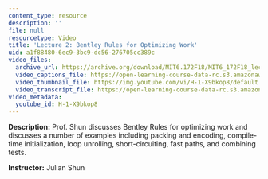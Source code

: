 ```yaml
---
content_type: resource
description: ''
file: null
resourcetype: Video
title: 'Lecture 2: Bentley Rules for Optimizing Work'
uid: a1f88480-6ec9-3bc9-dc56-276705cc389c
video_files:
  archive_url: https://archive.org/download/MIT6.172F18/MIT6_172F18_lecture_02_300k.mp4
  video_captions_file: https://open-learning-course-data-rc.s3.amazonaws.com/6-172-performance-engineering-of-software-systems-fall-2018/6bbd4e8d72d1500da73bc6121684b06b_H-1-X9bkop8.vtt
  video_thumbnail_file: https://img.youtube.com/vi/H-1-X9bkop8/default.jpg
  video_transcript_file: https://open-learning-course-data-rc.s3.amazonaws.com/6-172-performance-engineering-of-software-systems-fall-2018/a0c36d40ea377fc3809b30f70bbdb685_H-1-X9bkop8.pdf
video_metadata:
  youtube_id: H-1-X9bkop8
---
```


**Description:** Prof. Shun discusses Bentley Rules for optimizing work and discusses a number of examples including packing and encoding, compile-time initialization, loop unrolling, short-circuiting, fast paths, and combining tests.

**Instructor:** Julian Shun